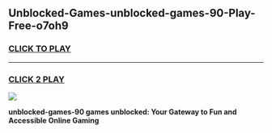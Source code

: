 
## Unblocked-Games-unblocked-games-90-Play-Free-o7oh9
<h3>
<a href="https://premium76.site?title=unblocked-games-90&ref=18A">CLICK TO PLAY</a></h3>
<hr>

<h3>
<a href="https://premium76.site?title=unblocked-games-90&ref=18A">CLICK 2 PLAY</a>
  
</h3>

<a href="https://premium76.site?title=unblocked-games-90&ref=18A"><img src="https://clearcache.store/games.png"></a>


**unblocked-games-90 games unblocked: Your Gateway to Fun and Accessible Online Gaming**

